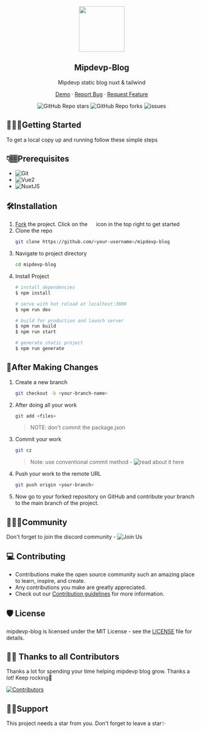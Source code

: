 <div id="top"></div>

<div align="center">
    <img src="https://user-images.githubusercontent.com/48998369/193765166-be7dfe75-3d36-4745-9bd9-9559f7fcb2a2.png" width="120px">
    <h2>Mipdevp-Blog</h2>
    <p>Mipdevp static blog nuxt & tailwind</p>
    <p align="center">
        <a href="https://mipdevp.com/blog/">Demo</a>
        ·
        <a href="https://github.com/anonimak/mipdevp-blog/issues">Report Bug</a>
        ·
        <a href="https://github.com/anonimak/mipdevp-blog/issues">Request Feature</a>
    </p>
    <img alt="GitHub Repo stars" src="https://img.shields.io/github/stars/anonimak/mipdevp-blog">
    <img alt="GitHub Repo forks" src="https://img.shields.io/github/forks/anonimak/mipdevp-blog">
    <img alt="issues" src="https://img.shields.io/github/issues/anonimak/mipdevp-blog"> </br>
</div>

## 🧑🏾‍💻Getting Started
To get a local copy up and running follow these simple steps

## 👇🏽Prerequisites
- ![Git](https://git-scm.com/downloads)
- ![Vue2](https://v2.vuejs.org/)
- ![NuxtJS](https://nuxtjs.org/docs)

## 🛠️Installation

1. [Fork](https://github.com/anonimak/mipdevp-blog/fork) the project. Click on the <a href="https://github.com/anonimak/mipdevp-blog/fork"><img src="https://i.imgur.com/G4z1kEe.png" height="15" width="15"></a> icon in the top right to get started
2. Clone the repo
    ```bash
    git clone https://github.com/<your-username>/mipdevp-blog
    ```
3. Navigate to project directory
    ```bash
    cd mipdevp-blog
    ```
4. Install Project 
    ```bash
    # install dependencies
    $ npm install

    # serve with hot reload at localhost:3000
    $ npm run dev

    # build for production and launch server
    $ npm run build
    $ npm run start

    # generate static project
    $ npm run generate
    ```
## 🥂After Making Changes
1. Create a new branch 
    ```bash
    git checkout -b <your-branch-name>
    ```
2. After doing all your work 
    ```bash
    git add <files>
    ``` 
    > NOTE: don't commit the package.json
3. Commit your work 
    ```bash
    git cz
    ```
    > Note: use conventional commit method - ![read about it here](https://www.conventionalcommits.org/en/v1.0.0/)
4. Push your work to the remote URL 
    ```bash
    git push origin <your-branch>
    ```

5. Now go to your forked repository on GitHub and contribute your branch to the main branch of the project.

## 👨‍👩‍👦Community
Don't forget to join the discord community - ![Join Us](https://discord.gg/KUWjx4fygJsdasda)

## 💻 Contributing
- Contributions make the open source community such an amazing place to learn, inspire, and create. 
- Any contributions you make are greatly appreciated.
- Check out our [Contribution guidelines](https://github.com/anonimak/mipdevp-blog/blob/master/CONTRIBUTION.md#contribution-guidelines) for more information.

## 🛡️ License

mipdevp-blog is licensed under the MIT License - see the [LICENSE](https://github.com/anonimak/mipdevp-blog/blob/master/LICENSE.md) file for details.

## 💪🏽 Thanks to all Contributors

Thanks a lot for spending your time helping mipdevp blog grow. Thanks a lot! Keep rocking🍻

[![Contributors](https://contrib.rocks/image?repo=anonimak/mipdevp-blog)](https://github.com/anonimak/mipdevp-blog/graphs/contributors)

## 🙏🏽Support
This project needs a star️ from you. Don't forget to leave a star✨
